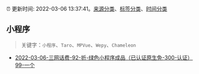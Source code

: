:alarm_clock: 更新时间: 2022-03-06 13:37:41。[来源分类](../README.md)、[标签分类](../TAGS.md)、[时间分类](../TIMELINE.md)

## 小程序


> 关键字：`小程序`、`Taro`、`MPVue`、`Wepy`、`Chameleon`



- [2022-03-06-三网话费-92-折-绿色小程序成品（已认证原生免-300-认证）99-一个](https://www.v2ex.com/t/838401) 